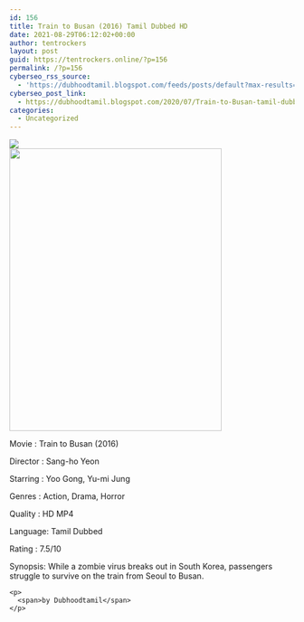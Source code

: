 ```yaml
---
id: 156
title: Train to Busan (2016) Tamil Dubbed HD
date: 2021-08-29T06:12:02+00:00
author: tentrockers
layout: post
guid: https://tentrockers.online/?p=156
permalink: /?p=156
cyberseo_rss_source:
  - 'https://dubhoodtamil.blogspot.com/feeds/posts/default?max-results=150&start-index=151'
cyberseo_post_link:
  - https://dubhoodtamil.blogspot.com/2020/07/Train-to-Busan-tamil-dubbed-hd.html
categories:
  - Uncategorized
---
```

<div class="media_block">
  <img src="https://1.bp.blogspot.com/--B3JNyD3_wQ/XyKnJdyEBHI/AAAAAAAAB0c/VsPRHbNK-RAHln0xJZV--rhZ_76men7DgCNcBGAsYHQ/s72-w375-h500-c/A1ObY5LTX0L._RI_.jpg" class="media_thumbnail" />
</div>

<div class="separator">
  <a href="https://1.bp.blogspot.com/--B3JNyD3_wQ/XyKnJdyEBHI/AAAAAAAAB0c/VsPRHbNK-RAHln0xJZV--rhZ_76men7DgCNcBGAsYHQ/s2048/A1ObY5LTX0L._RI_.jpg" imageanchor="1"><img loading="lazy" border="0" data-original-height="2048" data-original-width="1536" height="500" src="https://1.bp.blogspot.com/--B3JNyD3_wQ/XyKnJdyEBHI/AAAAAAAAB0c/VsPRHbNK-RAHln0xJZV--rhZ_76men7DgCNcBGAsYHQ/w375-h500/A1ObY5LTX0L._RI_.jpg" width="375" /></a>
</div>

Movie	<span></span>:	<span></span>Train to Busan (2016)

Director	<span></span>:	<span></span>Sang-ho Yeon

Starring	<span></span>:	<span></span>Yoo Gong, Yu-mi Jung

Genres	<span></span>:	<span></span>Action, Drama, Horror

Quality	<span></span>:	<span></span>HD MP4

Language:	<span></span>Tamil Dubbed

<div readability="6.0622009569378">
  Rating<span> </span>:<span> </span>7.5/10</p> 
  
  <div readability="7.7010309278351">
    Synopsis: While a zombie virus breaks out in South Korea, passengers struggle to survive on the train from Seoul to Busan.</p> 
    
    <p>
      <span>by Dubhoodtamil</span>
    </p>
  </div>
</div>